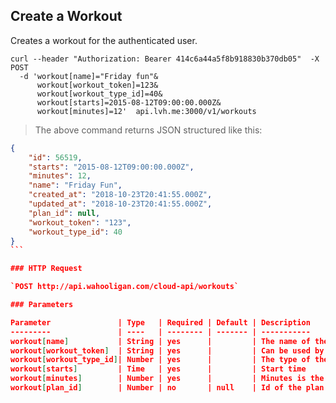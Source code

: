 ## Create a Workout

Creates a workout for the authenticated user.

```shell
curl --header "Authorization: Bearer 414c6a44a5f8b918830b370db05"  -X POST
  -d 'workout[name]="Friday fun"&
      workout[workout_token]=123&
      workout[workout_type_id]=40&
      workout[starts]=2015-08-12T09:00:00.000Z&
      workout[minutes]=12'  api.lvh.me:3000/v1/workouts
```

> The above command returns JSON structured like this:

``````json
{
    "id": 56519,
    "starts": "2015-08-12T09:00:00.000Z",
    "minutes": 12,
    "name": "Friday Fun",
    "created_at": "2018-10-23T20:41:55.000Z",
    "updated_at": "2018-10-23T20:41:55.000Z",
    "plan_id": null,
    "workout_token": "123",
    "workout_type_id": 40
}
```

### HTTP Request

`POST http://api.wahooligan.com/cloud-api/workouts`

### Parameters

Parameter               | Type   | Required | Default | Description
---------               | ----   | -------- | ------- | -----------
workout[name]           | String | yes      |         | The name of the workout
workout[workout_token]  | String | yes      |         | Can be used by the application to identify the workout
workout[workout_type_id]| Number | yes      |         | The type of the workout
workout[starts]         | Time   | yes      |         | Start time
workout[minutes]        | Number | yes      |         | Minutes is the duration of the workout
workout[plan_id]        | Number | no       | null    | Id of the plan option used in this workout
